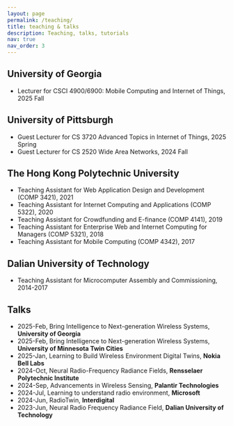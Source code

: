 ```yaml
---
layout: page
permalink: /teaching/
title: teaching & talks
description: Teaching, talks, tutorials
nav: true
nav_order: 3
---
```


## University of Georgia

- Lecturer for CSCI 4900/6900: Mobile Computing and Internet of Things, 2025 Fall

## University of Pittsburgh

- Guest Lecturer for CS 3720 Advanced Topics in Internet of Things, 2025 Spring
- Guest Lecturer for CS 2520 Wide Area Networks, 2024 Fall

## The Hong Kong Polytechnic University
- Teaching Assistant for Web Application Design and Development (COMP 3421), 2021
- Teaching Assistant for Internet Computing and Applications (COMP 5322), 2020
- Teaching Assistant for Crowdfunding and E-finance (COMP 4141), 2019
- Teaching Assistant for Enterprise Web and Internet Computing for Managers (COMP 5321), 2018
- Teaching Assistant for Mobile Computing (COMP 4342), 2017

## Dalian University of Technology
- Teaching Assistant for Microcomputer Assembly and Commissioning, 2014-2017

## Talks
- 2025-Feb, Bring Intelligence to Next-generation Wireless Systems, **University of Georgia**
- 2025-Feb, Bring Intelligence to Next-generation Wireless Systems, **University of Minnesota Twin Cities**
- 2025-Jan, Learning to Build Wireless Environment Digital Twins, **Nokia Bell Labs**
- 2024-Oct, Neural Radio-Frequency Radiance Fields, **Rensselaer Polytechnic Institute**
- 2024-Sep, Advancements in Wireless Sensing, **Palantir Technologies**
- 2024-Jul, Learning to understand radio environment, **Microsoft**
- 2024-Jun, RadioTwin, **Interdigital**
- 2023-Jun, Neural Radio Frequency Radiance Field, **Dalian University of Technology**
